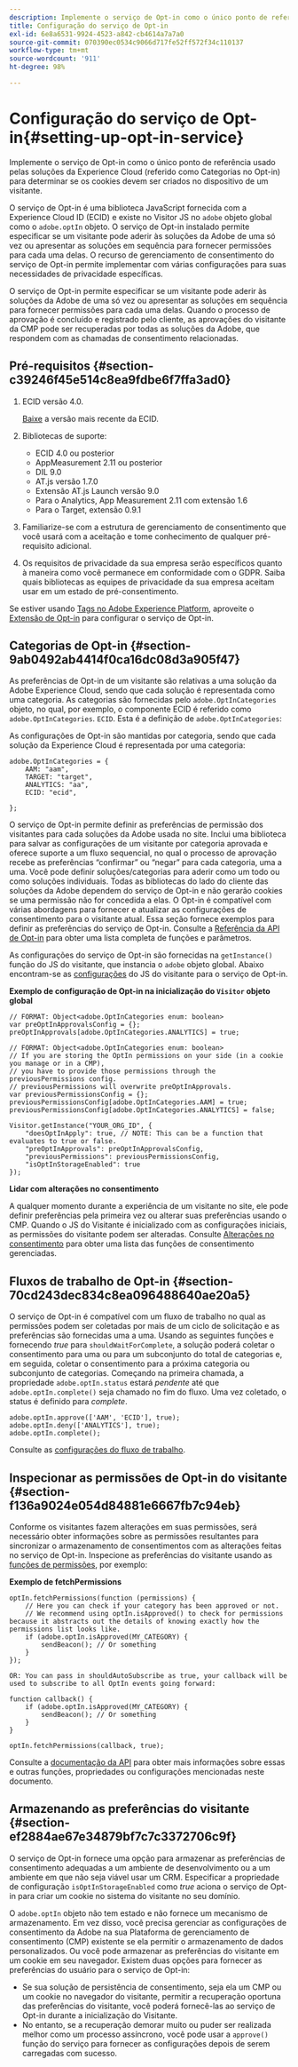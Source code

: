 ```yaml
---
description: Implemente o serviço de Opt-in como o único ponto de referência usado pelas soluções da Experience Cloud (referido como Categorias no Opt-in) para determinar se os cookies devem ser criados no dispositivo de um visitante.
title: Configuração do serviço de Opt-in
exl-id: 6e8a6531-9924-4523-a842-cb4614a7a7a0
source-git-commit: 070390ec0534c9066d717fe52ff572f34c110137
workflow-type: tm+mt
source-wordcount: '911'
ht-degree: 98%

---
```


# Configuração do serviço de Opt-in{#setting-up-opt-in-service}

Implemente o serviço de Opt-in como o único ponto de referência usado pelas soluções da Experience Cloud (referido como Categorias no Opt-in) para determinar se os cookies devem ser criados no dispositivo de um visitante.

O serviço de Opt-in é uma biblioteca JavaScript fornecida com a Experience Cloud ID (ECID) e existe no Visitor JS no `adobe` objeto global como o `adobe.optIn` objeto. O serviço de Opt-in instalado permite especificar se um visitante pode aderir às soluções da Adobe de uma só vez ou apresentar as soluções em sequência para fornecer permissões para cada uma delas. O recurso de gerenciamento de consentimento do serviço de Opt-in permite implementar com várias configurações para suas necessidades de privacidade específicas.

O serviço de Opt-in permite especificar se um visitante pode aderir às soluções da Adobe de uma só vez ou apresentar as soluções em sequência para fornecer permissões para cada uma delas. Quando o processo de aprovação é concluído e registrado pelo cliente, as aprovações do visitante da CMP pode ser recuperadas por todas as soluções da Adobe, que respondem com as chamadas de consentimento relacionadas.

## Pré-requisitos {#section-c39246f45e514c8ea9fdbe6f7ffa3ad0}

1. ECID versão 4.0.

   [Baixe](https://github.com/Adobe-Marketing-Cloud/id-service/releases) a versão mais recente da ECID.

1. Bibliotecas de suporte:

   * ECID 4.0 ou posterior
   * AppMeasurement 2.11 ou posterior
   * DIL 9.0
   * AT.js versão 1.7.0
   * Extensão AT.js Launch versão 9.0
   * Para o Analytics, App Measurement 2.11 com extensão 1.6
   * Para o Target, extensão 0.9.1

1. Familiarize-se com a estrutura de gerenciamento de consentimento que você usará com a aceitação e tome conhecimento de qualquer pré-requisito adicional.

   <!--
   For IAB, see here for additional pre-reqs.
   -->

1. Os requisitos de privacidade da sua empresa serão específicos quanto à maneira como você permanece em conformidade com o GDPR. Saiba quais bibliotecas as equipes de privacidade da sua empresa aceitam usar em um estado de pré-consentimento.

Se estiver usando [Tags no Adobe Experience Platform](https://experienceleague.adobe.com/docs/experience-platform/tags/home.html?lang=pt-BR), aproveite o [Extensão de Opt-in](../../implementation-guides/opt-in-service/launch.md) para configurar o serviço de Opt-in.

## Categorias de Opt-in {#section-9ab0492ab4414f0ca16dc08d3a905f47}

As preferências de Opt-in de um visitante são relativas a uma solução da Adobe Experience Cloud, sendo que cada solução é representada como uma categoria. As categorias são fornecidas pelo `adobe.OptInCategories` objeto, no qual, por exemplo, o componente ECID é referido como `adobe.OptInCategories`. `ECID`. Esta é a definição de `adobe.OptInCategories`:

As configurações de Opt-in são mantidas por categoria, sendo que cada solução da Experience Cloud é representada por uma categoria:

```
adobe.OptInCategories = { 
    AAM: "aam", 
    TARGET: "target",  
    ANALYTICS: "aa", 
    ECID: "ecid", 
     
};
```

O serviço de Opt-in permite definir as preferências de permissão dos visitantes para cada soluções da Adobe usada no site. Inclui uma biblioteca para salvar as configurações de um visitante por categoria aprovada e oferece suporte a um fluxo sequencial, no qual o processo de aprovação recebe as preferências “confirmar” ou “negar” para cada categoria, uma a uma. Você pode definir soluções/categorias para aderir como um todo ou como soluções individuais. 
Todas as bibliotecas do lado do cliente das soluções da Adobe dependem do serviço de Opt-in e não gerarão cookies se uma permissão não for concedida a elas. O Opt-in é compatível com várias abordagens para fornecer e atualizar as configurações de consentimento para o visitante atual. Essa seção fornece exemplos para definir as preferências do serviço de Opt-in. Consulte a [Referência da API de Opt-in](../../implementation-guides/opt-in-service/api.md#reference-4f30152333dd4990ab10c1b8b82fc867) para obter uma lista completa de funções e parâmetros.

As configurações do serviço de Opt-in são fornecidas na `getInstance()` função do JS do visitante, que instancia o `adobe` objeto global. Abaixo encontram-se as [configurações](../../implementation-guides/opt-in-service/api.md#section-d66018342baf401389f248bb381becbf) do JS do visitante para o serviço de Opt-in.

**Exemplo de configuração de Opt-in na inicialização do `Visitor` objeto global**

```
// FORMAT: Object<adobe.OptInCategories enum: boolean> 
var preOptInApprovalsConfig = {}; 
preOptInApprovals[adobe.OptInCategories.ANALYTICS] = true; 
  
// FORMAT: Object<adobe.OptInCategories enum: boolean> 
// If you are storing the OptIn permissions on your side (in a cookie you manage or in a CMP), 
// you have to provide those permissions through the previousPermissions config. 
// previousPermissions will overwrite preOptInApprovals. 
var previousPermissionsConfig = {}; 
previousPermissionsConfig[adobe.OptInCategories.AAM] = true; 
previousPermissionsConfig[adobe.OptInCategories.ANALYTICS] = false; 
  
Visitor.getInstance("YOUR_ORG_ID", { 
    "doesOptInApply": true, // NOTE: This can be a function that evaluates to true or false. 
    "preOptInApprovals": preOptInApprovalsConfig, 
    "previousPermissions": previousPermissionsConfig, 
    "isOptInStorageEnabled": true 
});
```

**Lidar com alterações no consentimento**

A qualquer momento durante a experiência de um visitante no site, ele pode definir preferências pela primeira vez ou alterar suas preferências usando o CMP. Quando o JS do Visitante é inicializado com as configurações iniciais, as permissões do visitante podem ser alteradas. Consulte [Alterações no consentimento](../../implementation-guides/opt-in-service/api.md#section-c3d85403ff0d4394bd775c39f3d001fc) para obter uma lista das funções de consentimento gerenciadas.

<!--
<p> *** <b>sample code block </b>*** </p>
-->

## Fluxos de trabalho de Opt-in {#section-70cd243dec834c8ea096488640ae20a5}

O serviço de Opt-in é compatível com um fluxo de trabalho no qual as permissões podem ser coletadas por mais de um ciclo de solicitação e as preferências são fornecidas uma a uma. Usando as seguintes funções e fornecendo *true* para `shouldWaitForComplete`, a solução poderá coletar o consentimento para uma ou para um subconjunto do total de categorias e, em seguida, coletar o consentimento para a próxima categoria ou subconjunto de categorias. Começando na primeira chamada, a propriedade `adobe.optIn.status` estará *pendente* até que `adobe.optIn.complete()` seja chamado no fim do fluxo. Uma vez coletado, o status é definido para *complete*.

```
adobe.optIn.approve(['AAM', 'ECID'], true); 
adobe.optIn.deny(['ANALYTICS'], true); 
adobe.optIn.complete();
```

Consulte as [configurações do fluxo de trabalho](../../implementation-guides/opt-in-service/api.md#section-2c5adfa5459c4e72b96d2693123a53c2).

## Inspecionar as permissões de Opt-in do visitante {#section-f136a9024e054d84881e6667fb7c94eb}

Conforme os visitantes fazem alterações em suas permissões, será necessário obter informações sobre as permissões resultantes para sincronizar o armazenamento de consentimentos com as alterações feitas no serviço de Opt-in. Inspecione as preferências do visitante usando as [funções de permissões](../../implementation-guides/opt-in-service/api.md#section-7fe57279b5b44b4f8fe47e336df60155), por exemplo:

**Exemplo de fetchPermissions**

```
optIn.fetchPermissions(function (permissions) { 
    // Here you can check if your category has been approved or not. 
    // We recommend using optIn.isApproved() to check for permissions because it abstracts out the details of knowing exactly how the permissions list looks like. 
    if (adobe.optIn.isApproved(MY_CATEGORY) { 
        sendBeacon(); // Or something 
    } 
});

OR: You can pass in shouldAutoSubscribe as true, your callback will be used to subscribe to all OptIn events going forward:

function callback() { 
    if (adobe.optIn.isApproved(MY_CATEGORY) { 
        sendBeacon(); // Or something 
    } 
}

optIn.fetchPermissions(callback, true);
```

Consulte a [documentação da API](../../implementation-guides/opt-in-service/api.md#reference-4f30152333dd4990ab10c1b8b82fc867) para obter mais informações sobre essas e outras funções, propriedades ou configurações mencionadas neste documento.

## Armazenando as preferências do visitante {#section-ef2884ae67e34879bf7c7c3372706c9f}

O serviço de Opt-in fornece uma opção para armazenar as preferências de consentimento adequadas a um ambiente de desenvolvimento ou a um ambiente em que não seja viável usar um CRM. Especificar a propriedade de configuração `isOptInStorageEnabled` como *true* aciona o serviço de Opt-in para criar um cookie no sistema do visitante no seu domínio.

O `adobe.optIn` objeto não tem estado e não fornece um mecanismo de armazenamento. Em vez disso, você precisa gerenciar as configurações de consentimento da Adobe na sua Plataforma de gerenciamento de consentimento (CMP) existente se ela permitir o armazenamento de dados personalizados. Ou você pode armazenar as preferências do visitante em um cookie em seu navegador. Existem duas opções para fornecer as preferências do usuário para o serviço de Opt-in:

* Se sua solução de persistência de consentimento, seja ela um CMP ou um cookie no navegador do visitante, permitir a recuperação oportuna das preferências do visitante, você poderá fornecê-las ao serviço de Opt-in durante a inicialização do Visitante.
* No entanto, se a recuperação demorar muito ou puder ser realizada melhor como um processo assíncrono, você pode usar a `approve()` função do serviço para fornecer as configurações depois de serem carregadas com sucesso.
